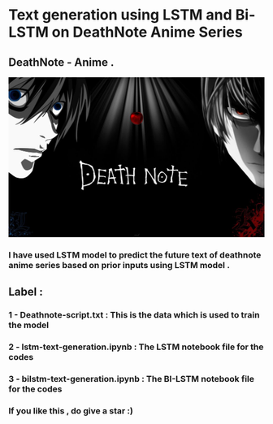 # Text generation using LSTM and Bi-LSTM on DeathNote Anime Series
## DeathNote - Anime .
![Deathnote](deathnote.jpg)

### I have used LSTM model to predict the future text of deathnote anime series based on prior inputs using LSTM model .
## Label : 
### 1 - Deathnote-script.txt : This is the data which is used to train the model
### 2 - lstm-text-generation.ipynb : The LSTM notebook file for the codes
### 3 - bilstm-text-generation.ipynb : The BI-LSTM notebook file for the codes


### If you like this , do give a star :)


